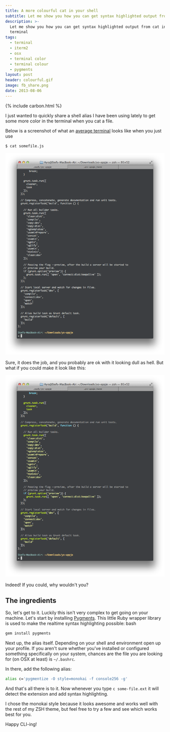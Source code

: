 ```yaml
---
title: A more colourful cat in your shell
subtitle: Let me show you how you can get syntax highlighted output from cat in the terminal
description: >-
  Let me show you how you can get syntax highlighted output from cat in the
  terminal
tags:
  - terminal
  - iterm2
  - osx
  - terminal color
  - terminal colour
  - pygments
layout: post
header: colourful.gif
image: fb_share.png
date: 2013-08-06
---
```


{% include carbon.html %}

I just wanted to quickly share a shell alias I have been using lately to get some more color in the terminal when you cat a file.

Below is a screenshot of what an [average terminal](/customize-the-terminal/) looks like when you just use

```bash
$ cat somefile.js
```

![Terminal Dull Colours](/images/screenshots/130806_terminal_dull.png "Terminal Dull Colours")

Sure, it does the job, and you probably are ok with it looking dull as hell. But what if you could make it look like this:

![Terminal Colour](/images/screenshots/130806_terminal_colour.png "Terminal Colour")

Indeed! If you could, why wouldn't you?

## The ingredients

So, let's get to it. Luckily this isn't very complex to get going on your machine. Let's start by installing [Pygments](https://github.com/tmm1/pygments.rb). This little Ruby wrapper library is used to make the realtime syntax highlighting possible: bash

```bash
gem install pygments
```

<!-- Rectangle Ad -->

<!-- <center>
<ins class="adsbygoogle"
     style="display:inline-block;width:336px;height:280px"
     data-ad-client="ca-pub-0534492338431642"
     data-ad-slot="3199566305"></ins>
</center>
<script>
(adsbygoogle = window.adsbygoogle || []).push({});
</script> -->

Next up, the alias itself. Depending on your shell and environment open up your profile. If you aren't sure whether you've installed or configured something specifically on your system, chances are the file you are looking for (on OSX at least) is `~/.bashrc`.

In there, add the following alias:

```bash
alias c='pygmentize -O style=monokai -f console256 -g'
```

And that's all there is to it. Now whenever you type `c some-file.ext` it will detect the extension and add syntax highlighting.

I chose the monokai style because it looks awesome and works well with the rest of my ZSH theme, but feel free to try a few and see which works best for you.

Happy CLI-ing!
